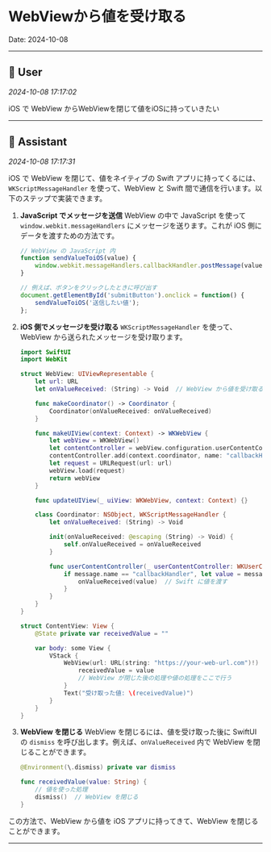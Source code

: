 # WebViewから値を受け取る

Date: 2024-10-08

---

## 👤 User
*2024-10-08 17:17:02*

iOS で WebView からWebViewを閉じて値をiOSに持っていきたい

---

## 🤖 Assistant
*2024-10-08 17:17:31*

iOS で WebView を閉じて、値をネイティブの Swift アプリに持ってくるには、`WKScriptMessageHandler` を使って、WebView と Swift 間で通信を行います。以下のステップで実装できます。

1. **JavaScript でメッセージを送信**
   WebView の中で JavaScript を使って `window.webkit.messageHandlers` にメッセージを送ります。これが iOS 側にデータを渡すための方法です。

   ```javascript
   // WebView の JavaScript 内
   function sendValueToiOS(value) {
       window.webkit.messageHandlers.callbackHandler.postMessage(value);
   }

   // 例えば、ボタンをクリックしたときに呼び出す
   document.getElementById('submitButton').onclick = function() {
       sendValueToiOS('送信したい値');
   };
   ```

2. **iOS 側でメッセージを受け取る**
   `WKScriptMessageHandler` を使って、WebView から送られたメッセージを受け取ります。

   ```swift
   import SwiftUI
   import WebKit

   struct WebView: UIViewRepresentable {
       let url: URL
       let onValueReceived: (String) -> Void  // WebView から値を受け取るコールバック

       func makeCoordinator() -> Coordinator {
           Coordinator(onValueReceived: onValueReceived)
       }

       func makeUIView(context: Context) -> WKWebView {
           let webView = WKWebView()
           let contentController = webView.configuration.userContentController
           contentController.add(context.coordinator, name: "callbackHandler") // JavaScript の名前と合わせる
           let request = URLRequest(url: url)
           webView.load(request)
           return webView
       }

       func updateUIView(_ uiView: WKWebView, context: Context) {}

       class Coordinator: NSObject, WKScriptMessageHandler {
           let onValueReceived: (String) -> Void

           init(onValueReceived: @escaping (String) -> Void) {
               self.onValueReceived = onValueReceived
           }

           func userContentController(_ userContentController: WKUserContentController, didReceive message: WKScriptMessage) {
               if message.name == "callbackHandler", let value = message.body as? String {
                   onValueReceived(value)  // Swift に値を渡す
               }
           }
       }
   }

   struct ContentView: View {
       @State private var receivedValue = ""

       var body: some View {
           VStack {
               WebView(url: URL(string: "https://your-web-url.com")!) { value in
                   receivedValue = value
                   // WebView が閉じた後の処理や値の処理をここで行う
               }
               Text("受け取った値: \(receivedValue)")
           }
       }
   }
   ```

3. **WebView を閉じる**
   WebView を閉じるには、値を受け取った後に SwiftUI の `dismiss` を呼び出します。例えば、`onValueReceived` 内で WebView を閉じることができます。

   ```swift
   @Environment(\.dismiss) private var dismiss

   func receivedValue(value: String) {
       // 値を使った処理
       dismiss()  // WebView を閉じる
   }
   ```

この方法で、WebView から値を iOS アプリに持ってきて、WebView を閉じることができます。

---
